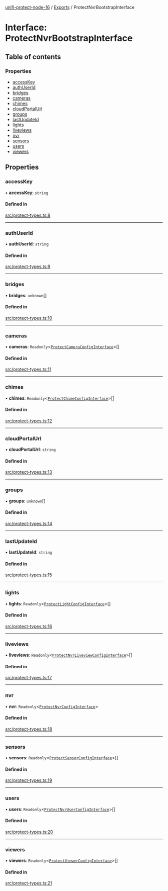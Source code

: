 [unifi-protect-node-16](../README.md) / [Exports](../modules.md) / ProtectNvrBootstrapInterface

# Interface: ProtectNvrBootstrapInterface

## Table of contents

### Properties

- [accessKey](ProtectNvrBootstrapInterface.md#accesskey)
- [authUserId](ProtectNvrBootstrapInterface.md#authuserid)
- [bridges](ProtectNvrBootstrapInterface.md#bridges)
- [cameras](ProtectNvrBootstrapInterface.md#cameras)
- [chimes](ProtectNvrBootstrapInterface.md#chimes)
- [cloudPortalUrl](ProtectNvrBootstrapInterface.md#cloudportalurl)
- [groups](ProtectNvrBootstrapInterface.md#groups)
- [lastUpdateId](ProtectNvrBootstrapInterface.md#lastupdateid)
- [lights](ProtectNvrBootstrapInterface.md#lights)
- [liveviews](ProtectNvrBootstrapInterface.md#liveviews)
- [nvr](ProtectNvrBootstrapInterface.md#nvr)
- [sensors](ProtectNvrBootstrapInterface.md#sensors)
- [users](ProtectNvrBootstrapInterface.md#users)
- [viewers](ProtectNvrBootstrapInterface.md#viewers)

## Properties

### accessKey

• **accessKey**: `string`

#### Defined in

[src/protect-types.ts:8](https://github.com/StranskyTeam/unifi-protect-node-16/blob/f46c6ad/src/protect-types.ts#L8)

___

### authUserId

• **authUserId**: `string`

#### Defined in

[src/protect-types.ts:9](https://github.com/StranskyTeam/unifi-protect-node-16/blob/f46c6ad/src/protect-types.ts#L9)

___

### bridges

• **bridges**: `unknown`[]

#### Defined in

[src/protect-types.ts:10](https://github.com/StranskyTeam/unifi-protect-node-16/blob/f46c6ad/src/protect-types.ts#L10)

___

### cameras

• **cameras**: `Readonly`\<[`ProtectCameraConfigInterface`](ProtectCameraConfigInterface.md)\>[]

#### Defined in

[src/protect-types.ts:11](https://github.com/StranskyTeam/unifi-protect-node-16/blob/f46c6ad/src/protect-types.ts#L11)

___

### chimes

• **chimes**: `Readonly`\<[`ProtectChimeConfigInterface`](ProtectChimeConfigInterface.md)\>[]

#### Defined in

[src/protect-types.ts:12](https://github.com/StranskyTeam/unifi-protect-node-16/blob/f46c6ad/src/protect-types.ts#L12)

___

### cloudPortalUrl

• **cloudPortalUrl**: `string`

#### Defined in

[src/protect-types.ts:13](https://github.com/StranskyTeam/unifi-protect-node-16/blob/f46c6ad/src/protect-types.ts#L13)

___

### groups

• **groups**: `unknown`[]

#### Defined in

[src/protect-types.ts:14](https://github.com/StranskyTeam/unifi-protect-node-16/blob/f46c6ad/src/protect-types.ts#L14)

___

### lastUpdateId

• **lastUpdateId**: `string`

#### Defined in

[src/protect-types.ts:15](https://github.com/StranskyTeam/unifi-protect-node-16/blob/f46c6ad/src/protect-types.ts#L15)

___

### lights

• **lights**: `Readonly`\<[`ProtectLightConfigInterface`](ProtectLightConfigInterface.md)\>[]

#### Defined in

[src/protect-types.ts:16](https://github.com/StranskyTeam/unifi-protect-node-16/blob/f46c6ad/src/protect-types.ts#L16)

___

### liveviews

• **liveviews**: `Readonly`\<[`ProtectNvrLiveviewConfigInterface`](ProtectNvrLiveviewConfigInterface.md)\>[]

#### Defined in

[src/protect-types.ts:17](https://github.com/StranskyTeam/unifi-protect-node-16/blob/f46c6ad/src/protect-types.ts#L17)

___

### nvr

• **nvr**: `Readonly`\<[`ProtectNvrConfigInterface`](ProtectNvrConfigInterface.md)\>

#### Defined in

[src/protect-types.ts:18](https://github.com/StranskyTeam/unifi-protect-node-16/blob/f46c6ad/src/protect-types.ts#L18)

___

### sensors

• **sensors**: `Readonly`\<[`ProtectSensorConfigInterface`](ProtectSensorConfigInterface.md)\>[]

#### Defined in

[src/protect-types.ts:19](https://github.com/StranskyTeam/unifi-protect-node-16/blob/f46c6ad/src/protect-types.ts#L19)

___

### users

• **users**: `Readonly`\<[`ProtectNvrUserConfigInterface`](ProtectNvrUserConfigInterface.md)\>[]

#### Defined in

[src/protect-types.ts:20](https://github.com/StranskyTeam/unifi-protect-node-16/blob/f46c6ad/src/protect-types.ts#L20)

___

### viewers

• **viewers**: `Readonly`\<[`ProtectViewerConfigInterface`](ProtectViewerConfigInterface.md)\>[]

#### Defined in

[src/protect-types.ts:21](https://github.com/StranskyTeam/unifi-protect-node-16/blob/f46c6ad/src/protect-types.ts#L21)
